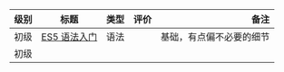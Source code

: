 <head> 
    <script defer src="https://use.fontawesome.com/releases/v5.0.13/js/all.js"></script> 
    <script defer src="https://use.fontawesome.com/releases/v5.0.13/js/v4-shims.js"></script> 
</head> 
<link rel="stylesheet" href="https://use.fontawesome.com/releases/v5.0.13/css/all.css">



| 级别  | 标题           | 类型     | 评价      | 备注   |
| -------------|:-------------:| --------:|---------:|--------:|
| 初级     |[ES5 语法入门](https://wangdoc.com/javascript/basic/grammar.html)| 语法 | <i class="fa star fa-2x"></i><i class="fa star fa-2x"></i> | 基础，有点偏不必要的细节 |
| 初级     |                                          |    |        |           |

